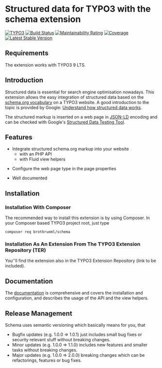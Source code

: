 # Structured data for TYPO3 with the schema extension

[![TYPO3](https://img.shields.io/badge/TYPO3-9%20LTS-orange.svg)](https://typo3.org/)
[![Build Status](https://travis-ci.org/brotkrueml/schema.svg?branch=master)](https://travis-ci.org/brotkrueml/schema)
[![Maintainability Rating](https://sonarcloud.io/api/project_badges/measure?project=brotkrueml_schema&metric=sqale_rating)](https://sonarcloud.io/dashboard?id=brotkrueml_schema)
[![Coverage](https://sonarcloud.io/api/project_badges/measure?project=brotkrueml_schema&metric=coverage)](https://sonarcloud.io/dashboard?id=brotkrueml_schema)
[![Latest Stable Version](https://poser.pugx.org/brotkrueml/schema/v/stable)](https://packagist.org/packages/brotkrueml/schema)


## Requirements

The extension works with TYPO3 9 LTS.


## Introduction

Structured data is essential for search engine optimisation nowadays. This extension 
allows the easy integration of structured data based on the [schema.org vocabulary](https://schema.org/)
on a TYPO3 website. A good introduction to the topic is provided by Google:
[Understand how structured data works](https://developers.google.com/search/docs/guides/intro-structured-data). 

The structured markup is inserted on a web page in [JSON-LD](https://json-ld.org/) encoding 
and can be checked with Google's [Structured Data Testing Tool](https://search.google.com/structured-data/testing-tool).


## Features

* Integrate structured schema.org markup into your website
  - with an PHP API
  - with Fluid view helpers
+ Configure the web page type in the page properties
* Well documented 


## Installation

### Installation With Composer

The recommended way to install this extension is by using Composer. In your Composer based TYPO3 project root, just type

    composer req brotkrueml/schema

### Installation As An Extension From The TYPO3 Extension Repository (TER)

You''ll find the extension also in the TYPO3 Extension Repository (link to be included).


## Documentation

The [documentation](https://docs.typo3.org/p/brotkrueml/schema/master/en-us/)
is comprehensive and covers the installation and configuration, and describes 
the usage of the API and the view helpers.

## Release Management

Schema uses semantic versioning which basically means for you, that

* Bugfix updates (e.g. 1.0.0 => 1.0.1) just includes small bug fixes or security relevant stuff without breaking changes.
* Minor updates (e.g. 1.0.0 => 1.1.0) includes new features and smaller tasks without breaking changes.
* Major updates (e.g. 1.0.0 => 2.0.0) breaking changes which can be refactorings, features or bug fixes.

